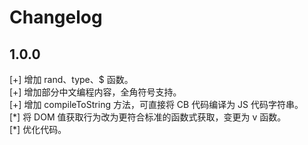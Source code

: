 # Changelog

## 1.0.0

[+] 增加 rand、type、$ 函数。  
[+] 增加部分中文编程内容，全角符号支持。  
[+] 增加 compileToString 方法，可直接将 CB 代码编译为 JS 代码字符串。  
[\*] 将 DOM 值获取行为改为更符合标准的函数式获取，变更为 v 函数。  
[\*] 优化代码。